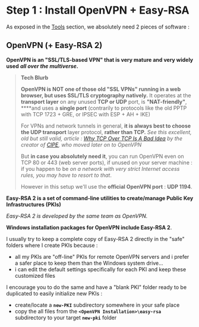 # Step 1 : Install OpenVPN + Easy-RSA

As exposed in the [Tools](../proposed-solution/tools.md) section, we absolutely need 2 pieces of software :

## OpenVPN \(+ Easy-RSA 2\)

**OpenVPN is an "SSL/TLS-based VPN" that is very mature and very widely used** _**all over the multiverse**_**.**

> **Tech Blurb**
>
> **OpenVPN is NOT one of those old "SSL VPNs" running in a web browser, but uses SSL/TLS cryptography natively.**  It operates at the **transport layer** on any unused **TCP or UDP** port, is **"NAT-friendly"**, ****and uses a **single port** \(contrarily to protocols like the old PPTP with TCP 1723 + GRE, or IPSEC with ESP + AH + IKE\)
>
> For VPNs and network tunnels in general, **it is always best to choose the UDP transport** layer protocol, **rather than TCP.**  _See this excellent, old but still valid, article :_ [_Why TCP Over TCP Is A Bad Idea_](http://sites.inka.de/bigred/devel/tcp-tcp.html) _by the creator of_ [_CIPE_](http://sites.inka.de/~bigred/devel/cipe.html)_, who moved later on to OpenVPN_
>
> But **in case you absolutely need it**, you can run OpenVPN even on TCP 80 or 443 \(web server ports\), if unused on your server machine : if you happen to be _on a network with very strict Internet access rules, you may have to resort to that_.
>
> However in this setup we'll use the **official OpenVPN port** : **UDP 1194**.

**Easy-RSA 2 is a set of command-line utilities to create/manage Public Key Infrastructures \(PKIs\)**

_Easy-RSA 2 is developed by the same team as OpenVPN._

**Windows installation packages for OpenVPN include Easy-RSA 2**.

I usually try to keep a complete copy of Easy-RSA 2 directly in the "safe" folders where I create PKIs because :

* all my PKIs are "off-line" PKIs for remote OpenVPN servers and i prefer a safer place to keep them than the Windows system drive...
* i can edit the default settings specifically for each PKI and keep these customized files

I encourage you to do the same and have a "blank PKI" folder ready to be duplicated to easily initialize new PKIs :

* create/locate a **`new-PKI`** subdirectory somewhere in your safe place
* copy the all files from the **`<OpenVPN Installation>\easy-rsa`** subdirectory to your target **`new-pki`** folder

